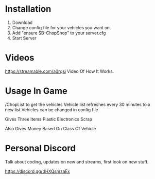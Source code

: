 
# Installation

1. Download 
2. Change config file for your vehicles you want on.
3. Add "ensure SB-ChopShop" to your server.cfg
4. Start Server 

# Videos 

https://streamable.com/a0rqsi Video Of How It Works.


# Usage In Game

/ChopList to get the vehicles 
Vehicle list refreshes every 30 minutes to a new list
Vehicles can be changed in config file

Gives Three Items
Plastic
Electronics
Scrap 

Also Gives Money Based On Class Of Vehicle


# Personal Discord

Talk about coding, updates on new and streams, first look on new stuff.

https://discord.gg/dHXQsmzaEx
